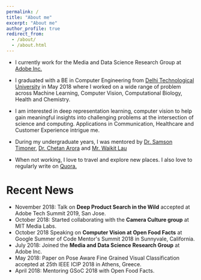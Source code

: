 ```yaml
---
permalink: /
title: "About me"
excerpt: "About me"
author_profile: true
redirect_from: 
  - /about/
  - /about.html
---
```


<!-- <p align="center">
  <img src="../files/myphoto.jpg?raw=true" alt="Photo" style="width: 450px;"/> 
</p> -->

* I currently work for the Media and Data Science Research Group at <a href="https://wwww.adobe.com" target="_blank">Adobe Inc.</a>
* I graduated with a BE in Computer Engineering from <a href="https://www.dtu.ac.in" target="_blank">Delhi Technological University</a> in May 2018 where I worked on a wide range of problem across Machine Learning, Computer Vision, Computational Biology, Health and Chemistry.
* I am interested in deep representation learning, computer vision to help gain meaningful insights into challenging problems at the intersection of science and computing. Applications in Communication, Healthcare and Customer Experience intrigue me.

* During my undergraduate years, I was mentored by <a href="http://people.csail.mit.edu/samson/">Dr. Samson Timoner</a>, <a href="https://www.cse.iitd.ac.in/~chetan/">Dr. Chetan Arora</a> and <a href="https://www.linkedin.com/in/waikit-lau-89129/">Mr. Waikit Lau</a>
* When not working, I love to travel and explore new places. I also love to regularly write on <a href="https://www.quora.com/profile/Ayush-Chopra" target="_blank">Quora.</a>

# Recent News
* November 2018: Talk on <b>Deep Product Search in the Wild</b> accepted at Adobe Tech Summit 2019, San Jose.
* October 2018: Started collaborating with the <b>Camera Culture group</b> at MIT Media Labs.
* October 2018 Speaking on <b>Computer Vision at Open Food Facts</b> at Google Summer of Code Mentor's Summit 2018 in Sunnyvale, California.
* July 2018: Joined the <b>Media and Data Science Research Group</b> at Adobe Inc.
* May 2018: Paper on Pose Aware Fine Grained Visual Classification accepted at <a>25th IEEE ICIP 2018</a> in Athens, Greece.
* April 2018: Mentoring GSoC 2018 with Open Food Facts.